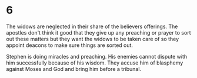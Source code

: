 # 6

The widows are neglected in their share of the believers offerings. The apostles don't think it good that they give up any preaching or prayer to sort out these matters but they want the widows to be taken care of so they appoint deacons to make sure things are sorted out.

Stephen is doing miracles and preaching. His enemies cannot dispute with him successfully because of his wisdom. They accuse him of blasphemy against Moses and God and bring him before a tribunal.